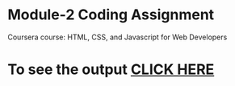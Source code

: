 


# Module-2 Coding Assignment

Coursera course: HTML, CSS, and Javascript for Web Developers

# To see the output [CLICK HERE](https://thinkwellmpofu.github.io/Coursera-HTML-CSS-and-JavaScript-for-Web-Developers/Assignments/module-2/index.html)

